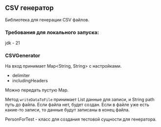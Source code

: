 ## CSV генератор
Библиотека для генерации CSV файлов.

### Требования для локального запуска:
jdk - 21

### CSVGenerator
На вход принимает Map<String, String> с настройками. 
- delimiter
- includingHeaders

Можно передать пустую Map.

Метод ```writeDataToFile``` принимает List<T> данные для записи, и String path путь до файла. Если файла нет, будет создан.
Если в файле уже есть какие-то записи, то данные будут записаны в конец файла.

PersonForTest - класс для создания тестовой сущности для генератора.

